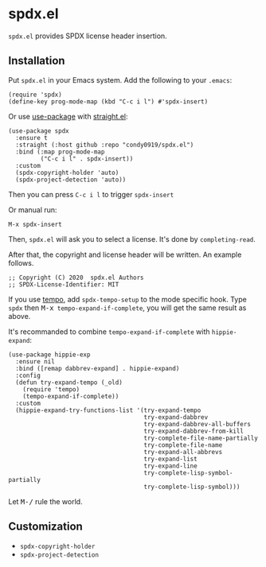# spdx.el

`spdx.el` provides SPDX license header insertion.

## Installation

Put `spdx.el` in your Emacs system. Add the following to your `.emacs`:

```elisp
(require 'spdx)
(define-key prog-mode-map (kbd "C-c i l") #'spdx-insert)
```

Or use [use-package](https://github.com/jwiegley/use-package) with
[straight.el](https://github.com/raxod502/straight.el):

``` emacs-lisp
(use-package spdx
  :ensure t
  :straight (:host github :repo "condy0919/spdx.el")
  :bind (:map prog-mode-map
         ("C-c i l" . spdx-insert))
  :custom
  (spdx-copyright-holder 'auto)
  (spdx-project-detection 'auto))
```

Then you can press `C-c i l` to trigger `spdx-insert`

Or manual run:

    M-x spdx-insert

Then, `spdx.el` will ask you to select a license. It's done by
`completing-read`.

After that, the copyright and license header will be written. An example
follows.

``` emacs-lisp
;; Copyright (C) 2020  spdx.el Authors
;; SPDX-License-Identifier: MIT
```

If you use [tempo](https://www.emacswiki.org/emacs/TempoMode), add `spdx-tempo-setup` to the mode specific hook. Type `spdx` then <kbd>M-x</kbd>` tempo-expand-if-complete`, you will get the same result as above.

It's recommanded to combine `tempo-expand-if-complete` with `hippie-expand`:

``` emacs-lisp
(use-package hippie-exp
  :ensure nil
  :bind ([remap dabbrev-expand] . hippie-expand)
  :config
  (defun try-expand-tempo (_old)
    (require 'tempo)
    (tempo-expand-if-complete))
  :custom
  (hippie-expand-try-functions-list '(try-expand-tempo
                                      try-expand-dabbrev
                                      try-expand-dabbrev-all-buffers
                                      try-expand-dabbrev-from-kill
                                      try-complete-file-name-partially
                                      try-complete-file-name
                                      try-expand-all-abbrevs
                                      try-expand-list
                                      try-expand-line
                                      try-complete-lisp-symbol-partially
                                      try-complete-lisp-symbol)))
```

Let <kbd>M-/</kbd> rule the world.

## Customization

- `spdx-copyright-holder`
- `spdx-project-detection`
